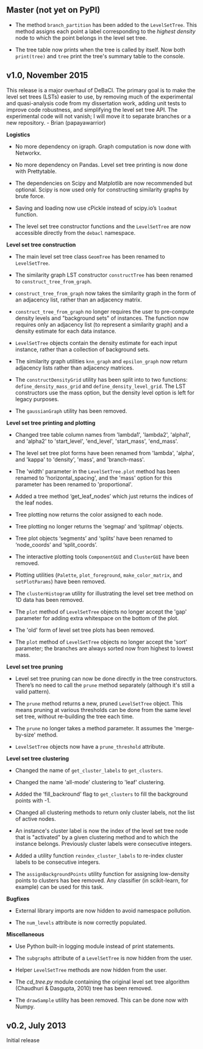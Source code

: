 Master (not yet on PyPI)
------------------------
- The method `branch_partition` has been added to the `LevelSetTree`. This
  method assigns each point a label corresponding to the *highest density* node
  to which the point belongs in the level set tree.

- The tree table now prints when the tree is called by itself. Now both
  `print(tree)` and `tree` print the tree's summary table to the console.

v1.0, November 2015
-------------------
This release is a major overhaul of DeBaCl. The primary goal is to make the
level set trees (LSTs) easier to use, by removing much of the experimental and
quasi-analysis code from my dissertation work, adding unit tests to improve
code robustness, and simplifying the level set tree API. The experimental code
will not vanish; I will move it to separate branches or a new repository.
    - Brian (papayawarrior)

**Logistics**
- No more dependency on igraph. Graph computation is now done with Networkx.

- No more dependency on Pandas. Level set tree printing is now done with
  Prettytable.

- The dependencies on Scipy and Matplotlib are now recommended but optional.
  Scipy is now used only for constructing similarity graphs by brute force.

- Saving and loading now use cPickle instead of scipy.io’s `loadmat` function.

- The level set tree constructor functions and the `LevelSetTree` are now
  accessible directly from the `debacl` namespace.

**Level set tree construction**
- The main level set tree class `GeomTree` has been renamed to `LevelSetTree`.

- The similarity graph LST constructor `constructTree` has been renamed to
  `construct_tree_from_graph`.

- `construct_tree_from_graph` now takes the similarity graph in the form of an
  adjacency list, rather than an adjacency matrix.

- `construct_tree_from_graph` no longer requires the user to pre-compute
  density levels and "background sets" of instances. The function now requires only an adjacency list (to represent a similarity graph) and a density estimate for each data instance.

- `LevelSetTree` objects contain the density estimate for each input instance,
  rather than a collection of background sets.

- The similarity graph utilities `knn_graph` and `epsilon_graph` now return
  adjacency lists rather than adjacency matrices.

- The `constructDensityGrid` utility has been split into to two functions:
  `define_density_mass_grid` and `define_density_level_grid`. The LST
  constructors use the mass option, but the density level option is left for
  legacy purposes.

- The `gaussianGraph` utility has been removed.

**Level set tree printing and plotting**
- Changed tree table column names from 'lambda1', 'lambda2', 'alpha1', and
  'alpha2' to 'start_level', 'end_level', 'start_mass', 'end_mass'.

- The level set tree plot forms have been renamed from 'lambda', 'alpha', and
  'kappa' to 'density', 'mass', and 'branch-mass'.

- The 'width' parameter in the `LevelSetTree.plot` method has been renamed to
  'horizontal_spacing', and the 'mass' option for this parameter has been
  renamed to 'proportional'.

- Added a tree method ‘get_leaf_nodes’ which just returns the indices of the
  leaf nodes.

- Tree plotting now returns the color assigned to each node.

- Tree plotting no longer returns the ‘segmap’ and ‘splitmap’ objects.

- Tree plot objects ‘segments’ and ‘splits’ have been renamed to ‘node_coords’
  and ‘split_coords’.

- The interactive plotting tools `ComponentGUI` and `ClusterGUI` have been
  removed.

- Plotting utilities (`Palette`, `plot_foreground`, `make_color_matrix`, and
  `setPlotParams`) have been removed.

- The `clusterHistogram` utility for illustrating the level set tree method on
  1D data has been removed.

- The `plot` method of `LevelSetTree` objects no longer accept the 'gap'
  parameter for adding extra whitespace on the bottom of the plot.

- The 'old' form of level set tree plots has been removed.

- The `plot` method of `LevelSetTree` objects no longer accept the 'sort'
  parameter; the branches are always sorted now from highest to lowest mass.

**Level set tree pruning**
- Level set tree pruning can now be done directly in the tree constructors.
  There’s no need to call the `prune` method separately (although it's still a
  valid pattern).

- The `prune` method returns a new, pruned `LevelSetTree` object. This means
  pruning at various thresholds can be done from the same level set tree,
  without re-building the tree each time.

- The `prune` no longer takes a method parameter. It assumes the
  'merge-by-size' method.

- `LevelSetTree` objects now have a `prune_threshold` attribute.

**Level set tree clustering**
- Changed the name of `get_cluster_labels` to `get_clusters`.

- Changed the name 'all-mode' clustering to 'leaf' clustering.

- Added the ‘fill_backround’ flag to `get_clusters` to fill the background
  points with -1.

- Changed all clustering methods to return only cluster labels, not the list of
  active nodes.

- An instance's cluster label is now the index of the level set tree node that
  is "activated" by a given clustering method and to which the instance
  belongs. Previously cluster labels were consecutive integers.

- Added a utility function `reindex_cluster_labels` to re-index cluster labels
  to be consecutive integers.

- The `assignBackgroundPoints` utility function for assigning low-density
  points to clusters has bee removed. Any classifier (in scikit-learn, for
  example) can be used for this task.

**Bugfixes**
- External library imports are now hidden to avoid namespace pollution.
 
- The `num_levels` attribute is now correctly populated.

**Miscellaneous**
- Use Python built-in logging module instead of print statements.

- The `subgraphs` attribute of a `LevelSetTree` is now hidden from the user.

- Helper `LevelSetTree` methods are now hidden from the user.

- The *cd_tree.py* module containing the original level set tree algorithm
  (Chaudhuri & Dasgupta, 2010) tree has been removed.
  
- The `drawSample` utility has been removed. This can be done now with Numpy.
 
v0.2, July 2013
---------------
Initial release
